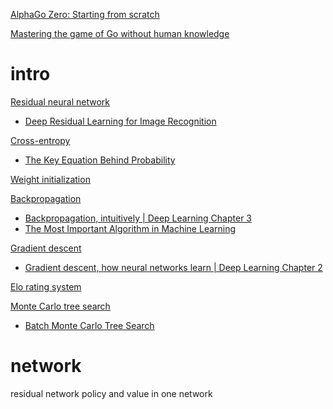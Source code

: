 [AlphaGo Zero: Starting from scratch](https://deepmind.google/discover/blog/alphago-zero-starting-from-scratch/)

[Mastering the game of Go without human knowledge](https://www.nature.com/articles/nature24270.epdf?author_access_token=VJXbVjaSHxFoctQQ4p2k4tRgN0jAjWel9jnR3ZoTv0PVW4gB86EEpGqTRDtpIz-2rmo8-KG06gqVobU5NSCFeHILHcVFUeMsbvwS-lxjqQGg98faovwjxeTUgZAUMnRQ)

# intro
[Residual neural network](https://en.wikipedia.org/wiki/Residual_neural_network)
- [Deep Residual Learning for Image Recognition](https://arxiv.org/abs/1512.03385)

[Cross-entropy](https://en.wikipedia.org/wiki/Cross_entropy)
- [The Key Equation Behind Probability](https://www.youtube.com/watch?v=KHVR587oW8I)

[Weight initialization](https://en.wikipedia.org/wiki/Weight_initialization)

[Backpropagation](https://en.wikipedia.org/wiki/Backpropagation)
- [Backpropagation, intuitively | Deep Learning Chapter 3](https://www.youtube.com/watch?v=Ilg3gGewQ5U)
- [The Most Important Algorithm in Machine Learning](https://www.youtube.com/watch?v=SmZmBKc7Lrs)

[Gradient descent](https://en.wikipedia.org/wiki/Gradient_descent)
- [Gradient descent, how neural networks learn | Deep Learning Chapter 2](https://www.youtube.com/watch?v=IHZwWFHWa-w)

[Elo rating system](https://en.wikipedia.org/wiki/Elo_rating_system)

[Monte Carlo tree search](https://en.wikipedia.org/wiki/Monte_Carlo_tree_search)
- [Batch Monte Carlo Tree Search](https://arxiv.org/abs/2104.04278)

# network
residual network
policy and value in one network
